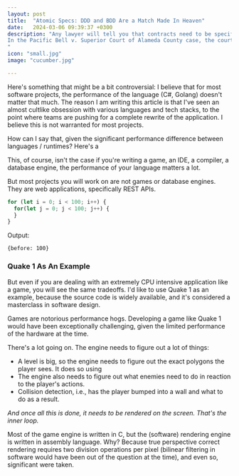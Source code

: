 ```yaml
---
layout: post
title:  "Atomic Specs: DDD and BDD Are a Match Made In Heaven"
date:   2024-03-06 09:39:37 +0300
description: "Any lawyer will tell you that contracts need to be specific, otherwise they can be thrown out of court quite easily. Prenuptial agreements are famous for being thrown out of court.
In the Pacific Bell v. Superior Court of Alameda County case, the court held that a contract between a telephone company and its customers was invalid because it was ambiguous and did not clearly define the scope of the company’s services.
"
icon: "small.jpg"
image: "cucumber.jpg"

---
```

Here's something that might be a bit controversial: I believe that for most software projects, the performance of the language (C#, Golang) doesn't matter that much. The reason I am writing this article is that I've seen an almost cultlike obsession with various languages and tech stacks, to the point where teams are pushing for a complete rewrite of the application. I believe this is  not warranted for most projects.

How can I say that, given the significant performance difference between languages / runtimes? Here's a 

This, of course, isn't the case if you're writing a game, an IDE, a compiler, a database engine, the performance of your language matters a lot.

But most projects you will work on are not games or database engines. They are web applications, specifically REST APIs. 

```javascript
for (let i = 0; i < 100; i++) {
  for(let j = 0; j < 100; j++) {
  }
}
```

Output:

```
{before: 100}
```

### Quake 1 As An Example

But even if you are dealing with an extremely CPU intensive application like a game, you will see the same tradeoffs. I'd like to use Quake 1 as an example, because the source code is widely available, and it's considered a masterclass in software design.

Games are notorious performance hogs. Developing a game like Quake 1 would have been exceptionally challenging, given the limited performance of the hardware at the time. 

There's a lot going on. The engine needs to figure out a lot of things:
* A level is big, so the engine needs to figure out the exact polygons the player sees. It does so using 
* The engine also needs to figure out what enemies need to do in reaction to the player's actions.
* Collision detection, i.e., has the player bumped into a wall and what to do as a result.

*And once all this is done, it needs to be rendered on the screen. That's the inner loop.*

Most of the game engine is written in C, but the (software) rendering engine is written in assembly language. Why? Because true perspective correct rendering requires two division operations per pixel (bilinear filtering in software would have been out of the question at the time), and even so, significant were taken.

